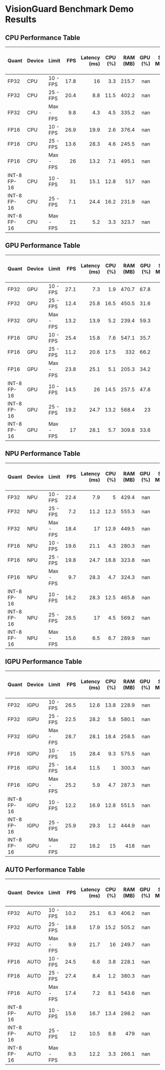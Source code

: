# VisionGuard Benchmark Demo Results

## CPU Performance Table

| Quant       | Device   | Limit     |   FPS |   Latency (ms) |   CPU (%) |   RAM (MB) |   GPU (%) |   GPU Shared Memory (GB) |   NPU (%) |   NPU Memory (MB) |   Intel GPU (%) |   Intel GPU Memory (MB) |
|:------------|:---------|:----------|------:|---------------:|----------:|-----------:|----------:|-------------------------:|----------:|------------------:|----------------:|------------------------:|
| FP32        | CPU      | 10 - FPS  |  17.8 |           16   |       3.3 |      215.7 |       nan |                      nan |       nan |               nan |             nan |                     nan |
| FP32        | CPU      | 25 - FPS  |  20.4 |            8.8 |      11.5 |      402.2 |       nan |                      nan |       nan |               nan |             nan |                     nan |
| FP32        | CPU      | Max - FPS |   9.8 |            4.3 |       4.5 |      335.2 |       nan |                      nan |       nan |               nan |             nan |                     nan |
| FP16        | CPU      | 10 - FPS  |  26.9 |           19.9 |       2.6 |      376.4 |       nan |                      nan |       nan |               nan |             nan |                     nan |
| FP16        | CPU      | 25 - FPS  |  13.6 |           28.3 |       4.6 |      245.5 |       nan |                      nan |       nan |               nan |             nan |                     nan |
| FP16        | CPU      | Max - FPS |  26   |           13.2 |       7.1 |      495.1 |       nan |                      nan |       nan |               nan |             nan |                     nan |
| INT-8 FP-16 | CPU      | 10 - FPS  |  31   |           15.1 |      12.8 |      517   |       nan |                      nan |       nan |               nan |             nan |                     nan |
| INT-8 FP-16 | CPU      | 25 - FPS  |   7.1 |           24.4 |      16.2 |      231.9 |       nan |                      nan |       nan |               nan |             nan |                     nan |
| INT-8 FP-16 | CPU      | Max - FPS |  21   |            5.2 |       3.3 |      323.7 |       nan |                      nan |       nan |               nan |             nan |                     nan |

## GPU Performance Table

| Quant       | Device   | Limit     |   FPS |   Latency (ms) |   CPU (%) |   RAM (MB) |   GPU (%) |   GPU Shared Memory (GB) |   NPU (%) |   NPU Memory (MB) |   Intel GPU (%) |   Intel GPU Memory (MB) |
|:------------|:---------|:----------|------:|---------------:|----------:|-----------:|----------:|-------------------------:|----------:|------------------:|----------------:|------------------------:|
| FP32        | GPU      | 10 - FPS  |  27.1 |            7.3 |       1.9 |      470.7 |      67.8 |                      2.1 |       nan |               nan |             nan |                     nan |
| FP32        | GPU      | 25 - FPS  |  12.4 |           25.8 |      16.5 |      450.5 |      31.6 |                      2   |       nan |               nan |             nan |                     nan |
| FP32        | GPU      | Max - FPS |  13.2 |           13.9 |       5.2 |      239.4 |      59.3 |                      2.2 |       nan |               nan |             nan |                     nan |
| FP16        | GPU      | 10 - FPS  |  25.4 |           15.8 |       7.6 |      547.1 |      35.7 |                      2.1 |       nan |               nan |             nan |                     nan |
| FP16        | GPU      | 25 - FPS  |  11.2 |           20.6 |      17.5 |      332   |      66.2 |                      2.2 |       nan |               nan |             nan |                     nan |
| FP16        | GPU      | Max - FPS |  23.8 |           25.1 |       5.1 |      205.3 |      34.2 |                      2.1 |       nan |               nan |             nan |                     nan |
| INT-8 FP-16 | GPU      | 10 - FPS  |  14.5 |           26   |      14.5 |      257.5 |      47.8 |                      2   |       nan |               nan |             nan |                     nan |
| INT-8 FP-16 | GPU      | 25 - FPS  |  19.2 |           24.7 |      13.2 |      568.4 |      23   |                      2   |       nan |               nan |             nan |                     nan |
| INT-8 FP-16 | GPU      | Max - FPS |  17   |           28.1 |       5.7 |      309.8 |      33.6 |                      2   |       nan |               nan |             nan |                     nan |

## NPU Performance Table

| Quant       | Device   | Limit     |   FPS |   Latency (ms) |   CPU (%) |   RAM (MB) |   GPU (%) |   GPU Shared Memory (GB) |   NPU (%) |   NPU Memory (MB) |   Intel GPU (%) |   Intel GPU Memory (MB) |
|:------------|:---------|:----------|------:|---------------:|----------:|-----------:|----------:|-------------------------:|----------:|------------------:|----------------:|------------------------:|
| FP32        | NPU      | 10 - FPS  |  22.4 |            7.9 |       5   |      429.4 |       nan |                      nan |      18.7 |             193.1 |             nan |                     nan |
| FP32        | NPU      | 25 - FPS  |   7.2 |           11.2 |      12.3 |      555.3 |       nan |                      nan |       6.5 |             201.5 |             nan |                     nan |
| FP32        | NPU      | Max - FPS |  18.4 |           17   |      12.9 |      449.5 |       nan |                      nan |      26.5 |             189.6 |             nan |                     nan |
| FP16        | NPU      | 10 - FPS  |  19.6 |           21.1 |       4.3 |      280.3 |       nan |                      nan |      14.4 |             205.8 |             nan |                     nan |
| FP16        | NPU      | 25 - FPS  |  19.8 |           24.7 |      18.8 |      323.8 |       nan |                      nan |       8   |             185.2 |             nan |                     nan |
| FP16        | NPU      | Max - FPS |   9.7 |           28.3 |       4.7 |      324.3 |       nan |                      nan |       9.1 |             186   |             nan |                     nan |
| INT-8 FP-16 | NPU      | 10 - FPS  |  16.2 |           28.3 |      12.5 |      465.8 |       nan |                      nan |      16.4 |             216.3 |             nan |                     nan |
| INT-8 FP-16 | NPU      | 25 - FPS  |  26.5 |           17   |       4.5 |      569.2 |       nan |                      nan |      29.7 |             183.7 |             nan |                     nan |
| INT-8 FP-16 | NPU      | Max - FPS |  15.6 |            6.5 |       6.7 |      289.9 |       nan |                      nan |       7   |             193.9 |             nan |                     nan |

## IGPU Performance Table

| Quant       | Device   | Limit     |   FPS |   Latency (ms) |   CPU (%) |   RAM (MB) |   GPU (%) |   GPU Shared Memory (GB) |   NPU (%) |   NPU Memory (MB) |   Intel GPU (%) |   Intel GPU Memory (MB) |
|:------------|:---------|:----------|------:|---------------:|----------:|-----------:|----------:|-------------------------:|----------:|------------------:|----------------:|------------------------:|
| FP32        | IGPU     | 10 - FPS  |  26.5 |           12.6 |      13.8 |      228.9 |       nan |                      nan |       nan |               nan |             4.8 |                   313.6 |
| FP32        | IGPU     | 25 - FPS  |  22.5 |           28.2 |       5.8 |      580.1 |       nan |                      nan |       nan |               nan |            11.4 |                   301.8 |
| FP32        | IGPU     | Max - FPS |  28.7 |           28.1 |      18.4 |      258.5 |       nan |                      nan |       nan |               nan |             8.4 |                   301   |
| FP16        | IGPU     | 10 - FPS  |  15   |           28.4 |       9.3 |      575.5 |       nan |                      nan |       nan |               nan |            24.8 |                   301.9 |
| FP16        | IGPU     | 25 - FPS  |  16.4 |           11.5 |       1   |      300.3 |       nan |                      nan |       nan |               nan |            15.1 |                   286.7 |
| FP16        | IGPU     | Max - FPS |  25.2 |            5.9 |       4.7 |      287.3 |       nan |                      nan |       nan |               nan |            18.8 |                   340.7 |
| INT-8 FP-16 | IGPU     | 10 - FPS  |  12.2 |           16.9 |      12.8 |      551.5 |       nan |                      nan |       nan |               nan |            11.4 |                   414.9 |
| INT-8 FP-16 | IGPU     | 25 - FPS  |  25.9 |           29.3 |       1.2 |      444.9 |       nan |                      nan |       nan |               nan |             5.6 |                   400.2 |
| INT-8 FP-16 | IGPU     | Max - FPS |  22   |           16.2 |      15   |      418   |       nan |                      nan |       nan |               nan |             2.6 |                   310.9 |

## AUTO Performance Table

| Quant       | Device   | Limit     |   FPS |   Latency (ms) |   CPU (%) |   RAM (MB) |   GPU (%) |   GPU Shared Memory (GB) |   NPU (%) |   NPU Memory (MB) |   Intel GPU (%) |   Intel GPU Memory (MB) |
|:------------|:---------|:----------|------:|---------------:|----------:|-----------:|----------:|-------------------------:|----------:|------------------:|----------------:|------------------------:|
| FP32        | AUTO     | 10 - FPS  |  10.2 |           25.1 |       6.3 |      406.2 |       nan |                      nan |       nan |               nan |            18.2 |                   313.2 |
| FP32        | AUTO     | 25 - FPS  |  18.8 |           17.9 |      15.2 |      505.2 |       nan |                      nan |       nan |               nan |            21.1 |                   373.6 |
| FP32        | AUTO     | Max - FPS |   9.9 |           21.7 |      16   |      249.7 |       nan |                      nan |       nan |               nan |            27.7 |                   289   |
| FP16        | AUTO     | 10 - FPS  |  24.5 |            6.6 |       3.8 |      228.1 |       nan |                      nan |       nan |               nan |            22.9 |                   398.5 |
| FP16        | AUTO     | 25 - FPS  |  27.4 |            8.4 |       1.2 |      380.3 |       nan |                      nan |       nan |               nan |            16   |                   400.4 |
| FP16        | AUTO     | Max - FPS |  17.4 |            7.2 |       8.1 |      543.6 |       nan |                      nan |       nan |               nan |             6.4 |                   415.5 |
| INT-8 FP-16 | AUTO     | 10 - FPS  |  15.6 |           16.7 |      13.4 |      298.2 |       nan |                      nan |       nan |               nan |             7   |                   292.3 |
| INT-8 FP-16 | AUTO     | 25 - FPS  |  12   |           10.5 |       8.8 |      479   |       nan |                      nan |       nan |               nan |            27.3 |                   389   |
| INT-8 FP-16 | AUTO     | Max - FPS |   9.3 |           12.2 |       3.3 |      266.1 |       nan |                      nan |       nan |               nan |             7.2 |                   337.1 |

